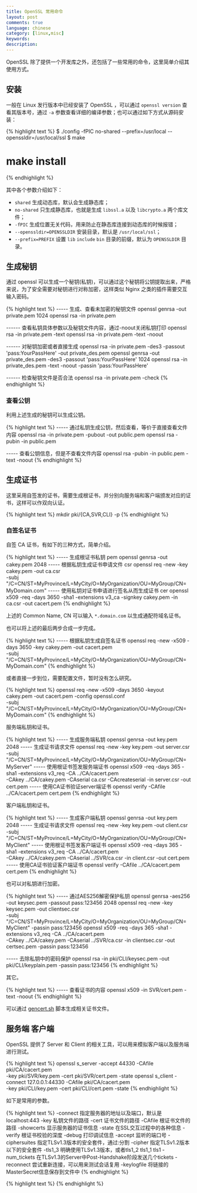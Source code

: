 ```yaml
---
title: OpenSSL 常用命令
layout: post
comments: true
language: chinese
category: [linux,misc]
keywords:
description:
---
```


OpenSSL 除了提供一个开发库之外，还包括了一些常用的命令，这里简单介绍其使用方式。

<!-- more -->

## 安装

一般在 Linux 发行版本中已经安装了 OpenSSL ，可以通过 `openssl version` 查看其版本号，通过 `-a` 参数查看详细的编译参数；也可以通过如下方式从源码安装：

{% highlight text %}
$ ./config -fPIC no-shared --prefix=/usr/local --openssldir=/usr/local/ssl
$ make
# make install
{% endhighlight %}

其中各个参数介绍如下：

* `shared` 生成动态库，默认会生成静态库；
* `no-shared` 只生成静态库，也就是生成 `libssl.a` 以及 `libcrypto.a` 两个库文件；
* `-fPIC` 生成位置无关代码，用来防止在静态库连接到动态库的时候报错；
* `--openssldir=OPENSSLDIR` 安装目录，默认是 `/usr/local/ssl`；
* `--prefix=PREFIX` 设置 `lib` `include` `bin` 目录的前缀，默认为 `OPENSSLDIR` 目录。

## 生成秘钥

通过 openssl 可以生成一个秘钥(私钥)，可以通过这个秘钥将公钥提取出来，严格来说，为了安全需要对秘钥进行对称加密，这样类似 Nginx 之类的插件需要交互输入密码。

{% highlight text %}
----- 生成、查看未加密的秘钥文件
openssl genrsa -out private.pem 1024
openssl rsa -in private.pem

------ 查看私钥具体参数以及秘钥文件内容，通过-noout关闭私钥打印
openssl rsa -in private.pem -text
openssl rsa -in private.pem -text -noout

------ 对秘钥加密或者直接生成
openssl rsa -in private.pem -des3 -passout 'pass:YourPassHere' -out private_des.pem
openssl genrsa -out private_des.pem -des3 -passout 'pass:YourPassHere' 1024
openssl rsa -in private_des.pem -text -noout -passin 'pass:YourPassHere'

------ 检查秘钥文件是否合法
openssl rsa -in private.pem -check
{% endhighlight %}

### 查看公钥

利用上述生成的秘钥可以生成公钥。

{% highlight text %}
----- 通过私钥生成公钥，然后查看，等价于直接查看文件内容
openssl rsa -in private.pem -pubout -out public.pem
openssl rsa -pubin -in public.pem

----- 查看公钥信息，但是不查看文件内容
openssl rsa -pubin -in public.pem -text -noout
{% endhighlight %}

## 生成证书

这里采用自签发的证书，需要生成根证书，并分别向服务端和客户端颁发对应的证书，这样可以作双向认证。

{% highlight text %}
mkdir pki/{CA,SVR,CLI} -p
{% endhighlight %}

### 自签名证书

自签 CA 证书，有如下的三种方式，简单介绍。

{% highlight text %}
----- 生成根证书私钥 pem
openssl genrsa -out cakey.pem 2048
----- 根据私钥生成证书申请文件 csr
openssl req -new -key cakey.pem -out ca.csr    \
	-subj "/C=CN/ST=MyProvince/L=MyCity/O=MyOrganization/OU=MyGroup/CN=MyDomain.com"
----- 使用私钥对证书申请进行签名从而生成证书 cer
openssl x509 -req -days 3650 -sha1 -extensions v3_ca -signkey cakey.pem -in ca.csr -out cacert.pem
{% endhighlight %}

上述的 Common Name, CN 可以输入 `*.domain.com` 以生成通配符域名证书。

也可以将上述的最后两步合成一步完成。

{% highlight text %}
----- 根据私钥生成自签名证书
openssl req -new -x509 -days 3650 -key cakey.pem -out cacert.pem    \
	-subj "/C=CN/ST=MyProvince/L=MyCity/O=MyOrganization/OU=MyGroup/CN=MyDomain.com"
{% endhighlight %}

或者直接一步到位，需要配置文件，暂时没有怎么研究。

{% highlight text %}
openssl req -new -x509 -days 3650 -keyout cakey.pem -out cacert.pem -config openssl.conf  \
	-subj "/C=CN/ST=MyProvince/L=MyCity/O=MyOrganization/OU=MyGroup/CN=MyDomain.com"
{% endhighlight %}


服务端私钥和证书。

{% highlight text %}
----- 生成服务端私钥
openssl genrsa -out key.pem 2048
----- 生成证书请求文件
openssl req -new -key key.pem -out server.csr  \
	-subj "/C=CN/ST=MyProvince/L=MyCity/O=MyOrganization/OU=MyGroup/CN=MyServer"
----- 使用根证书签发服务端证书
openssl x509 -req -days 365 -sha1 -extensions v3_req -CA ../CA/cacert.pem     \
	-CAkey ../CA/cakey.pem -CAserial ca.csr -CAcreateserial -in server.csr -out cert.pem
----- 使用CA证书验证server端证书
openssl verify -CAfile ../CA/cacert.pem cert.pem
{% endhighlight %}


客户端私钥和证书。

{% highlight text %}
----- 生成客户端私钥
openssl genrsa -out key.pem 2048
----- 生成证书请求文件
openssl req -new -key key.pem -out client.csr  \
	-subj "/C=CN/ST=MyProvince/L=MyCity/O=MyOrganization/OU=MyGroup/CN=MyClient"
----- 使用根证书签发客户端证书
openssl x509 -req -days 365 -sha1 -extensions v3_req -CA ../CA/cacert.pem     \
	-CAkey ../CA/cakey.pem -CAserial ../SVR/ca.csr -in client.csr -out cert.pem
----- 使用CA证书验证客户端证书
openssl verify -CAfile ../CA/cacert.pem cert.pem
{% endhighlight %}

也可以对私钥进行加密。

{% highlight text %}
----- 通过AES256解密保护私钥
openssl genrsa -aes256 -out keysec.pem -passout pass:123456 2048
openssl req -new -key keysec.pem -out clientsec.csr   \
	-subj "/C=CN/ST=MyProvince/L=MyCity/O=MyOrganization/OU=MyGroup/CN=MyClient" -passin pass:123456
openssl x509 -req -days 365 -sha1 -extensions v3_req -CA ../CA/cacert.pem     \
	-CAkey ../CA/cakey.pem -CAserial ../SVR/ca.csr -in clientsec.csr -out certsec.pem -passin pass:123456

----- 去除私钥中的密码保护
openssl rsa -in pki/CLI/keysec.pem -out pki/CLI/keyplain.pem -passin pass:123456
{% endhighlight %}

其它。

{% highlight text %}
----- 查看证书的内容
openssl x509 -in SVR/cert.pem -text -noout
{% endhighlight %}

可以通过 [gencert.sh](/reference/linux/gencert.sh) 脚本生成相关证书文件。

<!--
https://ningyu1.github.io/site/post/51-ssl-cert/
吊销证书：$ openssl ca -revoke cert.pem -config openssl.cnf
证书吊销列表：$ openssl ca -gencrl -out cacert.crl -config openssl.cnf
查看列表内容：$ openssl crl -in cacert.crl -text -noout
-->

## 服务端 客户端

OpenSSL 提供了 Server 和 Client 的相关工具，可以用来模拟客户端以及服务端进行测试。

{% highlight text %}
openssl s_server -accept 44330 -CAfile pki/CA/cacert.pem            \
	-key pki/SVR/key.pem -cert pki/SVR/cert.pem -state
openssl s_client -connect 127.0.0.1:44330 -CAfile pki/CA/cacert.pem \
	-key pki/CLI/key.pem -cert pki/CLI/cert.pem -state
{% endhighlight %}

如下是常用的参数。

{% highlight text %}
-connect            指定服务器的地址以及端口，默认是localhost:443
-key                私钥文件的路径
-cert               证书文件的路径
-CAfile             根证书文件的路径
-showcerts          显示服务器的证书信息
-state              在SSL交互过程中的各种信息
-verify             根证书校验的深度
-debug              打印调试信息
-accept             监听的端口号
-ciphersuites       指定TLSv1.3版本的安全套件，通过:分割
-cipher             指定TLSv1.2版本以下的安全套件
-tls1_3             明确使用TLSv1.3版本，或者tls1_2 tls1_1 tls1
-num_tickets <N>    在TLSv1.3的Server中Post-Handshake阶段发送几个tickets
-reconnect <N>      尝试重新连接，可以用来测试会话复用
-keylogfile <FILE>  将链接的MasterSecret信息保存到文件中
{% endhighlight %}


{% highlight text %}
{% endhighlight %}
